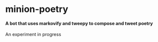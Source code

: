 # minion-poetry

#### A bot that uses markovify and tweepy to compose and tweet poetry

An experiment in progress
